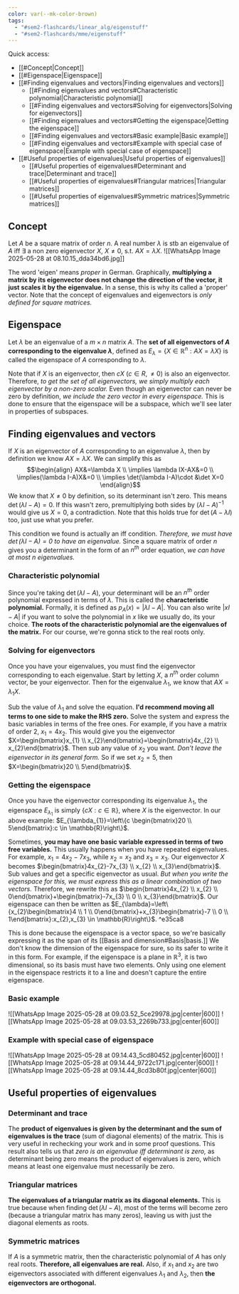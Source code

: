 ```yaml
---
color: var(--mk-color-brown)
tags:
  - "#sem2-flashcards/linear_alg/eigenstuff"
  - "#sem2-flashcards/mme/eigenstuff"
---
```

Quick access:
- [[#Concept|Concept]]
- [[#Eigenspace|Eigenspace]]
- [[#Finding eigenvalues and vectors|Finding eigenvalues and vectors]]
	- [[#Finding eigenvalues and vectors#Characteristic polynomial|Characteristic polynomial]]
	- [[#Finding eigenvalues and vectors#Solving for eigenvectors|Solving for eigenvectors]]
	- [[#Finding eigenvalues and vectors#Getting the eigenspace|Getting the eigenspace]]
	- [[#Finding eigenvalues and vectors#Basic example|Basic example]]
	- [[#Finding eigenvalues and vectors#Example with special case of eigenspace|Example with special case of eigenspace]]
- [[#Useful properties of eigenvalues|Useful properties of eigenvalues]]
	- [[#Useful properties of eigenvalues#Determinant and trace|Determinant and trace]]
	- [[#Useful properties of eigenvalues#Triangular matrices|Triangular matrices]]
	- [[#Useful properties of eigenvalues#Symmetric matrices|Symmetric matrices]]

## Concept
Let $A$ be a square matrix of order $n$. A real number $\lambda$ is stb an eigenvalue of $A$ iff $\exists$ a non zero eigenvector $X$, $X\ne 0$, s.t. $AX=\lambda X$.
![[WhatsApp Image 2025-05-28 at 08.10.15_dda34bd6.jpg]]

The word 'eigen' means *proper* in German. Graphically, **multiplying a matrix by its eigenvector does not change the direction of the vector, it just scales it by the eigenvalue.** In a sense, this is why its called a 'proper' vector. Note that the concept of eigenvalues and eigenvectors is *only defined for square matrices.*

## Eigenspace
Let $\lambda$ be an eigenvalue of a $m\times n$ matrix $A$. The **set of all eigenvectors of $A$ corresponding to the eigenvalue $\lambda$**, defined as $E_{\lambda} = \{X \in \mathbb{R}^{n}: AX=\lambda X\}$ is called the eigenspace of $A$ corresponding to $\lambda$.

Note that if $X$ is an eigenvector, then $cX$ ($c \in R, \ne 0$) is also an eigenvector. Therefore, *to get the set of all eigenvectors, we simply multiply each eigenvector by a non-zero scalar.* Even though an eigenvector can never be zero by definition, *we include the zero vector in every eigenspace.* This is done to ensure that the eigenspace will be a subspace, which we'll see later in properties of subspaces. 

## Finding eigenvalues and vectors
If $X$ is an eigenvector of $A$ corresponding to an eigenvalue $\lambda$, then by definition we know $AX=\lambda X$. We can simplify this as
$$\begin{align}
AX&=\lambda X \\
\implies \lambda IX-AX&=0 \\
\implies(\lambda I-A)X&=0 \\ 
\implies \det(\lambda I-A)\cdot &\det X=0
\end{align}$$
We know that $X\ne 0$ by definition, so its determinant isn't zero. This means $\det(\lambda I-A)=0$. If this wasn't zero, premultiplying both sides by $(\lambda I-A)^{-1}$ would give us $X=0$, a contradiction. Note that this holds true for $\det(A-\lambda I)$ too, just use what you prefer.

This condition we found is actually an iff condition. *Therefore, we must have $\det(\lambda I-A)=0$ to have an eigenvalue.* Since a square matrix of order $n$ gives you a determinant in the form of an $n^{th}$ order equation, *we can have at most $n$ eigenvalues.* 

### Characteristic polynomial
Since you're taking $\det(\lambda I-A)$, your determinant will be an $n^{th}$ order polynomial expressed in terms of $\lambda$. This is called the **characteristic polynomial.** Formally, it is defined as $p_{A}(x)=|\lambda I-A|$. You can also write $|xI-A|$ if you want to solve the polynomial in $x$ like we usually do, its your choice. **The roots of the characteristic polynomial are the eigenvalues of the matrix.** For our course, we're gonna stick to the real roots only.

### Solving for eigenvectors
Once you have your eigenvalues, you must find the eigenvector corresponding to each eigenvalue. Start by letting $X$, a $n^{th}$ order column vector, be your eigenvector. Then for the eigenvalue $\lambda_{1}$, we know that $AX=\lambda_{1}X$.

Sub the value of $\lambda_{1}$ and solve the equation. **I'd recommend moving all terms to one side to make the RHS zero.** Solve the system and express the basic variables in terms of the free ones. For example, if you have a matrix of order 2, $x_{1}=4x_{2}$. This would give you the eigenvector $X=\begin{bmatrix}x_{1} \\ x_{2}\end{bmatrix}=\begin{bmatrix}4x_{2} \\ x_{2}\end{bmatrix}$. Then sub any value of $x_{2}$ you want. *Don't leave the eigenvector in its general form.* So if we set $x_{2}=5$, then $X=\begin{bmatrix}20 \\ 5\end{bmatrix}$.

### Getting the eigenspace
Once you have the eigenvector corresponding its eigenvalue $\lambda_{1}$, the eigenspace $E_{\lambda_{1}}$ is simply $\{cX:c\in \mathbb{R}\}$, where $X$ is the eigenvector. In our above example: $E_{\lambda_{1}}=\left\{c \begin{bmatrix}20 \\ 5\end{bmatrix}:c \in \mathbb{R}\right\}$.

Sometimes, **you may have one basic variable expressed in terms of two free variables.** This usually happens when you have repeated eigenvalues. For example, $x_{1}=4x_{2}-7x_{3}$, while $x_{2}=x_{2}$ and $x_{3}=x_{3}$. Our eigenvector $X$ becomes $\begin{bmatrix}4x_{2}-7x_{3} \\ x_{2} \\ x_{3}\end{bmatrix}$. Sub values and get a specific eigenvector as usual. *But when you write the eigenspace for this, we must express this as a linear combination of two vectors.* Therefore, we rewrite this as $\begin{bmatrix}4x_{2} \\ x_{2} \\ 0\end{bmatrix}+\begin{bmatrix}-7x_{3} \\ 0 \\ x_{3}\end{bmatrix}$. Our eigenspace can then be written as $E_{\lambda}=\left\{x_{2}\begin{bmatrix}4 \\ 1 \\ 0\end{bmatrix}+x_{3}\begin{bmatrix}-7 \\ 0 \\ 1\end{bmatrix}:x_{2},x_{3} \in \mathbb{R}\right\}$. ^e35ca8

This is done because the eigenspace is a vector space, so we're basically expressing it as the span of its [[Basis and dimension#Basis|basis.]] We don't know the dimension of the eigenspace for sure, so its safer to write it in this form. For example, if the eigenspace is a plane in $\mathbb{R}^{3}$, it is two dimensional, so its basis must have two elements. Only using one element in the eigenspace restricts it to a line and doesn't capture the entire eigenspace.

### Basic example
![[WhatsApp Image 2025-05-28 at 09.03.52_5ce29978.jpg|center|600]]
![[WhatsApp Image 2025-05-28 at 09.03.53_2269b733.jpg|center|600]]

### Example with special case of eigenspace
![[WhatsApp Image 2025-05-28 at 09.14.43_5cd80452.jpg|center|600]]
![[WhatsApp Image 2025-05-28 at 09.14.44_9722c171.jpg|center|600]]
![[WhatsApp Image 2025-05-28 at 09.14.44_8cd3b80f.jpg|center|600]]

## Useful properties of eigenvalues
### Determinant and trace
The **product of eigenvalues is given by the determinant and the sum of eigenvalues is the trace** (sum of diagonal elements) of the matrix. This is very useful in rechecking your work and in some proof questions. This result also tells us that *zero is an eigenvalue iff determinant is zero,* as determinant being zero means the product of eigenvalues is zero, which means at least one eigenvalue must necessarily be zero.

### Triangular matrices
**The eigenvalues of a triangular matrix as its diagonal elements.** This is true because when finding $\det(\lambda I-A)$, most of the terms will become zero (because a triangular matrix has many zeros), leaving us with just the diagonal elements as roots.

### Symmetric matrices
If $A$ is a symmetric matrix, then the characteristic polynomial of $A$ has only real roots. **Therefore, all eigenvalues are real.** Also, if $x_{1}$ and $x_{2}$ are two eigenvectors associated with different eigenvalues $\lambda_{1}$ and $\lambda_{2}$, then **the eigenvectors are orthogonal.** 

